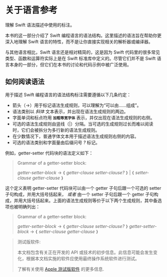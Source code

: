 # 关于语言参考

理解 Swift 语法描述中使用的标注。

本书的这一部分介绍了 Swift 编程语言的语法结构。这里描述的语法旨在帮助你更深入地理解 Swift 语言的特性，而不是让你直接实现相关的解析器或编译器。

与其他语言相比，Swift 语言还是相对精简的，这是因为 Swift 代码里的很多常见类型、函数和运算符实际上是在 Swift 标准库中定义的。尽管它们并不是 Swift 语言本身的一部分，但它们在本书的讨论和代码示例中被广泛使用。

## 如何阅读语法

用于描述 Swift 编程语言的语法结构标注需要遵循以下几条约定：

- 箭头（→）用于标记语法生成规则，可以理解为“可以由……组成”。
- 语法类别以 *斜体* 文本表示，并出现在语法生成规则的两边。
- 字面单词和标点符用 **`加粗等宽字体`** 表示，并仅出现在语法生成规则的右侧。
- 可选的语法生成规则由竖线（|）分隔。当可选的生成规则过长而难以阅读时，它们会被拆分为多行新的语法生成规则。
- 在少数情况下，普通字体文本用于描述语法生成规则右侧的内容。
- 可选的语法类别和字面量由后缀问号 *?* 标记。

例如，getter-setter 代码块的语法定义如下：

> Grammar of a getter-setter block:
>
> *getter-setter-block* → **`{`** *getter-clause* *setter-clause*_?_ **`}`** | **`{`** *setter-clause* *getter-clause* **`}`**

这个定义表明 getter-setter 代码块可以由一个 getter 子句后跟一个可选的 setter 子句构成，并用大括号括起来， *或者* 由一个 setter 子句后跟一个 getter 子句构成，并用大括号括起来。上面的语法生成规则等价于以下两个生成规则，其中备选项也被明确列出：

> Grammar of a getter-setter block:
>
> *getter-setter-block* → **`{`** *getter-clause* *setter-clause*_?_ **`}`** 
> *getter-setter-block* → **`{`** *setter-clause* *getter-clause* **`}`**



> 测试版软件:
>
> 本文档包含有关正在开发的 API 或技术的初步信息。此信息可能会发生变化，根据本文档实施的软件应使用最终操作系统软件进行测试。
>
> 了解有关使用 [Apple 测试版软件](https://developer.apple.com/support/beta-software/) 的更多信息.

